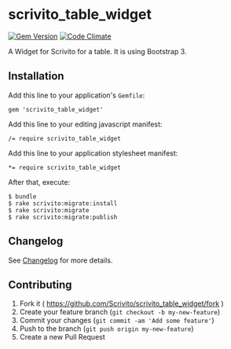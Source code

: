 scrivito_table_widget
=====================

[![Gem Version](https://badge.fury.io/rb/scrivito_table_widget.svg)](http://badge.fury.io/rb/scrivito_table_widget)
[![Code Climate](https://codeclimate.com/github/Scrivito/scrivito_table_widget/badges/gpa.svg)](https://codeclimate.com/github/Scrivito/scrivito_table_widget)

A Widget for Scrivito for a table. It is using Bootstrap 3.

## Installation

Add this line to your application's `Gemfile`:

    gem 'scrivito_table_widget'

Add this line to your editing javascript manifest:

    /= require scrivito_table_widget

Add this line to your application stylesheet manifest:

    *= require scrivito_table_widget

After that, execute:

    $ bundle
    $ rake scrivito:migrate:install
    $ rake scrivito:migrate
    $ rake scrivito:migrate:publish

## Changelog
See [Changelog](https://github.com/Scrivito/scrivito_table_widget/blob/master/CHANGELOG.md) for more
details.

## Contributing

1. Fork it ( https://github.com/Scrivito/scrivito_table_widget/fork )
2. Create your feature branch (`git checkout -b my-new-feature`)
3. Commit your changes (`git commit -am 'Add some feature'`)
4. Push to the branch (`git push origin my-new-feature`)
5. Create a new Pull Request